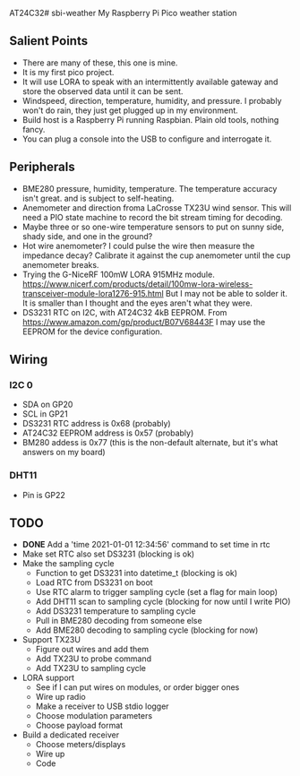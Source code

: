 AT24C32# sbi-weather
My Raspberry Pi Pico weather station

## Salient Points

- There are many of these, this one is mine.
- It is my first pico project.
- It will use LORA to speak with an intermittently available gateway
  and store the observed data until it can be sent.
- Windspeed, direction, temperature, humidity, and pressure. I probably
  won't do rain, they just get plugged up in my environment.
- Build host is a Raspberry Pi running Raspbian. Plain old tools, nothing fancy.
- You can plug a console into the USB to configure and interrogate it.

## Peripherals

- BME280 pressure, humidity, temperature. The temperature accuracy isn't great.
  and is subject to self-heating.
- Anemometer and direction froma LaCrosse TX23U wind sensor. This will need
  a PIO state machine to record the bit stream timing for decoding.
- Maybe three or so one-wire temperature sensors to put on sunny side, shady side,
  and one in the ground?
- Hot wire anemometer? I could pulse the wire then measure the impedance decay?
  Calibrate it against the cup anemometer until the cup anemometer breaks.
- Trying the G-NiceRF 100mW LORA 915MHz module. https://www.nicerf.com/products/detail/100mw-lora-wireless-transceiver-module-lora1276-915.html But I may not be able to solder it. It is smaller than I thought and the eyes aren't what they were.
- DS3231 RTC on I2C, with AT24C32 4kB EEPROM. From https://www.amazon.com/gp/product/B07V68443F I may use the EEPROM for the device configuration.

## Wiring

### I2C 0

- SDA on GP20
- SCL in GP21
- DS3231 RTC address is 0x68 (probably)
- AT24C32 EEPROM address is 0x57 (probably)
- BM280 addess is 0x77 (this is the non-default alternate, but it's what answers on my board)

### DHT11

- Pin is GP22

## TODO

- **DONE** Add a 'time 2021-01-01 12:34:56' command to set time in rtc
- Make set RTC also set DS3231 (blocking is ok)
- Make the sampling cycle
  - Function to get DS3231 into datetime_t (blocking is ok)
  - Load RTC from DS3231 on boot
  - Use RTC alarm to trigger sampling cycle (set a flag for main loop)
  - Add DHT11 scan to sampling cycle (blocking for now until I write PIO)
  - Add DS3231 temperature to sampling cycle
  - Pull in BME280 decoding from someone else
  - Add BME280 decoding to sampling cycle (blocking for now)
- Support TX23U
  - Figure out wires and add them
  - Add TX23U to probe command
  - Add TX23U to sampling cycle
- LORA support
  - See if I can put wires on modules, or order bigger ones
  - Wire up radio
  - Make a receiver to USB stdio logger
  - Choose modulation parameters
  - Choose payload format
- Build a dedicated receiver
  - Choose meters/displays
  - Wire up
  - Code